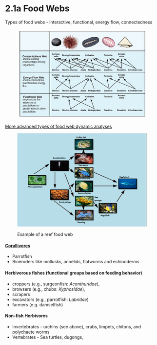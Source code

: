 # 2.1a Food Webs

Types of food webs - interactive, functional, energy flow, connectedness

<figure><img src="../../.gitbook/assets/Hui_figure2_v001-01_1_2.jpg" alt=""><figcaption></figcaption></figure>

[More advanced types of food web dynamic analyses ](https://www.fisheries.noaa.gov/insight/food-web-dynamics-products-and-analyses)

<figure><img src="../../.gitbook/assets/5851934_orig.png" alt=""><figcaption><p>Example of a reef food web </p></figcaption></figure>

#### [Corallivores ](https://www.frontiersin.org/articles/10.3389/fmars.2018.00525/full)

* Parrotfish&#x20;
* Bioeroders like mollusks, annelids, flatworms and echinoderms

#### Herbivorous fishes (functional groups based on feeding behavior)

* croppers (e.g., surgeonfish: _Acanthuridae_),&#x20;
* browsers (e.g., chubs: _Kyphosidae_),&#x20;
* scrapers
* excavators (e.g., parrotfish: _Labridae_)&#x20;
* farmers (e.g. damselfish)&#x20;

#### Non-fish Herbivores&#x20;

* Invertebrates - urchins (see above), crabs, limpets, chitons, and polychaete worms
* Vertebrates - Sea turtles, dugongs,&#x20;
